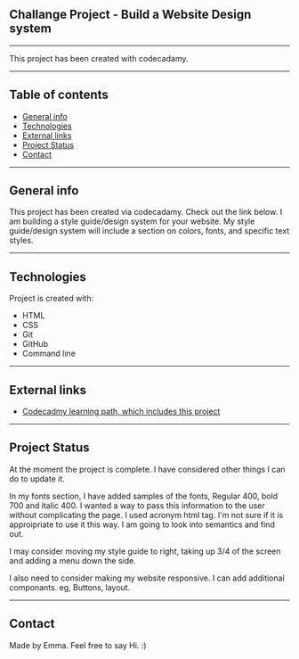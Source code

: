 ## Challange Project - Build a Website Design system
---

This project has been created with codecadamy. 

--- 

## Table of contents
* [General info](#general-info)
* [Technologies](#technologies)
* [External links](#External-links)
* [Project Status](#Project-Status)
* [Contact](#Contact)

---

## General info
This project has been created via codecadamy. Check out the link below.
I am building a style guide/design system for your website. 
My style guide/design system will include a section on colors, fonts, and specific text styles. 

---    
    
## Technologies
Project is created with:
* HTML
* CSS
* Git
* GitHub
* Command line
	
---  
  
## External links
  * [Codecadmy learning path, which includes this project](https://www.codecademy.com/learn/paths/full-stack-engineer-career-path)

---

## Project Status
At the moment the project is complete. I have considered other things I can do to update it.


In my fonts section, I have added samples of the fonts, Regular 400, bold 700 and italic 400. I wanted a way to pass this information to the user without complicating the page. I used acronym html tag. I'm not sure if it is approipriate to use it this way. I am going to look into semantics and find out.


I may consider moving my style guide to right, taking up 3/4 of the screen and adding a menu down the side.


I also need to consider making my website responsive. 
I can add additional componants. eg, Buttons, layout. 

---

## Contact
Made by Emma. Feel free to say Hi. :)
